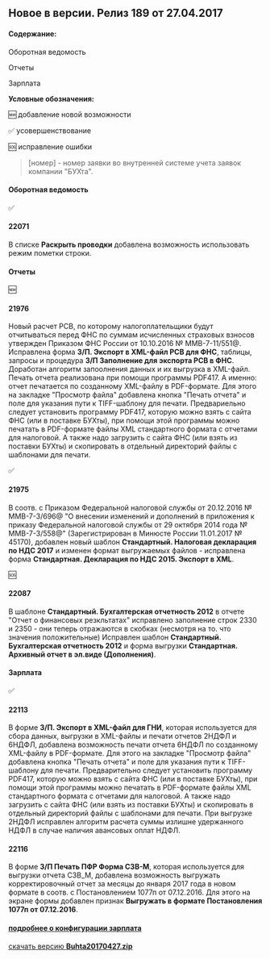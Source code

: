 ﻿## Новое в версии. Релиз 189 от 27.04.2017

#### Содержание:

Оборотная ведомость

Отчеты

Зарплата

**Условные обозначения:**

:new: добавление новой возможности

:white_check_mark: усовершенствование

:sos: исправление ошибки


 >[номер] - номер заявки во внутренней системе учета заявок компании "БУХта".


#### Оборотная ведомость

:white_check_mark:

#### 22071

В списке __Раскрыть проводки__ добавлена возможность использовать режим пометки строки.

#### Отчеты

:new:

#### 21976

Новый расчет РСВ, по которому налогоплательщики будут отчитываться перед ФНС по суммам исчисленных страховых взносов утвержден Приказом ФНС России от 10.10.2016 № ММВ-7-11/551@.
Исправлена форма __З/П. Экспорт в XML-файл РСВ для ФНС__, таблицы, запросы и процедура __З/П Заполнение для экспорта РСВ в ФНС__.
Доработан алгоритм запоолнения данных и их выгрузка в XML-файл. Печать отчета реализована при помощи программы PDF417. А именно: отчет печатается по созданному XML-файлу в PDF-формате.
Для этого на закладке "Просмотр файла" добавлена кнопка "Печать отчета" и поле для указания пути к TIFF-шаблону для печати.
Предвариельно следует установить программу PDF417, которую можно взять с сайта ФНС (или в поставке БУХты), при помощи этой программы можно печатать в PDF-формате файлы XML стандартного формата с отчетами для налоговой.
А также надо загрузить с сайта ФНС (или взять из поставки БУХты) и скопировать в отдельный директорий файлы с шаблонами для печати.

:white_check_mark:

#### 21975

В соотв. с Приказом Федеральной налоговой службы от 20.12.2016 № ММВ-7-3/696@ "О внесении изменений и дополнений в приложения к приказу Федеральной налоговой службы от 29 октября 2014 года № ММВ-7-3/558@" (Зарегистрирован в Минюсте России 11.01.2017 № 45170),
добавлен новый шаблон  __Стандартный. Налоговая декларация по НДС 2017__ и изменен формат выгружаемых файлов - исправлена форма __Стандартная. Декларация по НДС 2015. Экспорт в XML__.

:sos:

#### 22087

В шаблоне __Стандартный. Бухгалтерская отчетность 2012__ в отчете "Отчет о финансовых резкльтатах" исправлено заполнение строк 2330 и 2350 - они теперь отражаются в скобках (несмотря на то. что значения положительные)
Исправлен шаблон __Стандартный. Бухгалтерская отчетность 2012__ и форма выгрузки __Стандартная. Архивный отчет в эл.виде (Дополнения)__.

#### Зарплата

:white_check_mark:

#### 22113

В форме __З/П. Экспорт в XML-файл для ГНИ__, которая используется для сбора данных, выгрузки в XML-файлы и печати отчетов 2НДФЛ и 6НДФЛ, добавлена возможность печати отчета 6НДФЛ по созданному XML-файлу в PDF-формате.
Для этого на закладке "Просмотр файла" добавлена кнопка "Печать отчета" и поле для указания пути к TIFF-шаблону для печати.
Предварительно следует установить программу PDF417, которую можно взять с сайта ФНС (или в поставке БУХты), при помощи этой программы можно печатать в PDF-формате файлы XML стандартного формата с отчетами для налоговой.
А также надо загрузить с сайта ФНС (или взять из поставки БУХты) и скопировать в отдельный директорий файлы с шаблонами для печати.
При выгрузке 2НДФЛ исправлен алгоритм расчета суммы излишне удержанного НДФЛ в случае наличия авансовых оплат НДФЛ.

#### 22116

В форме __З/П Печать ПФР Форма СЗВ-М__, которая используется для выгрузки отчета СЗВ_М, добавлена возможность выгружать корректировочный отчет за месяцы до января 2017 года
в новом формате в соотв. с Постановлением 1077п от 07.12.2016. Для этого на экране формы добавлен признак __Выгружать в формате Постановления 1077п от 07.12.2016__.

#### [подробнее о конфигурации зарплата](Стандартная_Зарплата.htm)
[скачать версию **Buhta20170427.zip**](Buhta20170427.zip)



